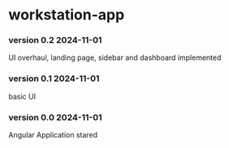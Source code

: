 # workstation-app


### version 0.2 2024-11-01
UI overhaul, landing page, sidebar and dashboard implemented

### version 0.1 2024-11-01
basic UI

### version 0.0 2024-11-01
Angular Application stared
